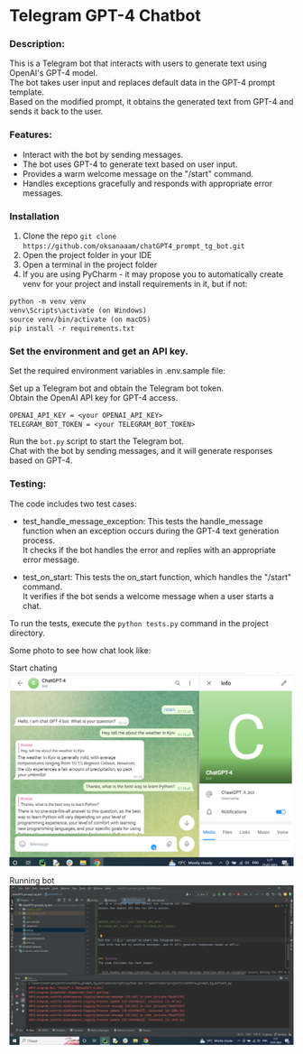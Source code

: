 # Telegram GPT-4 Chatbot

### Description:
This is a Telegram bot that interacts with users to generate text using OpenAI's GPT-4 model.  
The bot takes user input and replaces default data in the GPT-4 prompt template.  
Based on the modified prompt, it obtains the generated text from GPT-4 and sends it back to the user. 

### Features:

- Interact with the bot by sending messages.
- The bot uses GPT-4 to generate text based on user input.
- Provides a warm welcome message on the "/start" command.
- Handles exceptions gracefully and responds with appropriate error messages.



### Installation

1. Clone the repo
`git clone https://github.com/oksanaaam/chatGPT4_prompt_tg_bot.git`
2. Open the project folder in your IDE
3. Open a terminal in the project folder
4. If you are using PyCharm - it may propose you to automatically create venv for your project and install requirements in it, but if not:
```
python -m venv venv
venv\Scripts\activate (on Windows)
source venv/bin/activate (on macOS)
pip install -r requirements.txt
```


### Set the environment and get an API key.
Set the required environment variables in .env.sample file:

Set up a Telegram bot and obtain the Telegram bot token.  
Obtain the OpenAI API key for GPT-4 access.

```
OPENAI_API_KEY = <your OPENAI_API_KEY>
TELEGRAM_BOT_TOKEN = <your TELEGRAM_BOT_TOKEN>

```
Run the `bot.py` script to start the Telegram bot.  
Chat with the bot by sending messages, and it will generate responses based on GPT-4.


### Testing:
The code includes two test cases:

- test_handle_message_exception: This tests the handle_message function when an exception occurs during the GPT-4 text generation process.   
It checks if the bot handles the error and replies with an appropriate error message.

- test_on_start: This tests the on_start function, which handles the "/start" command.   
It verifies if the bot sends a welcome message when a user starts a chat.

To run the tests, execute the `python tests.py` command in the project directory.

Some photo to see how chat look like:

Start chating
![chating.png](images%20for%20README.md%2Fchating.png)

Running bot 
![running_bot.png](images%20for%20README.md%2Frunning_bot.png)
